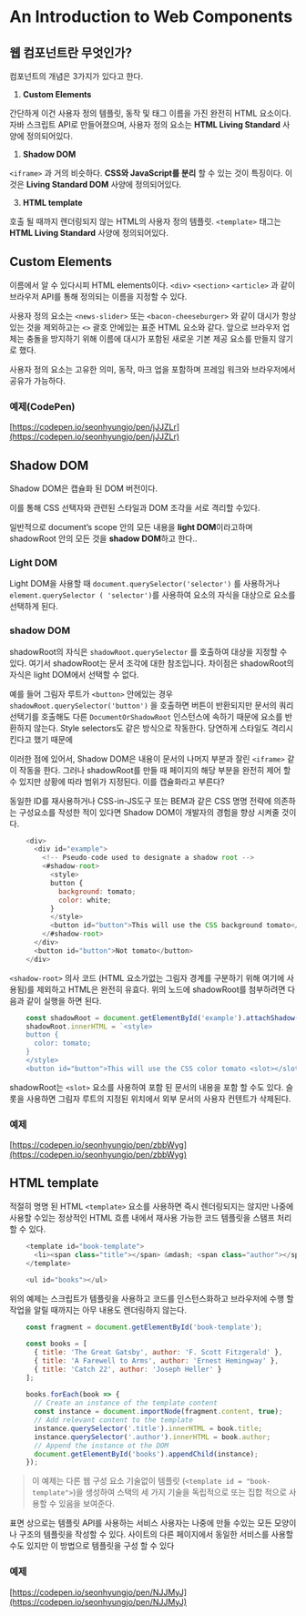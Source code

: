 # An Introduction to Web Components

## 웹 컴포넌트란 무엇인가?

컴포넌트의 개념은 3가지가 있다고 한다.

1. **Custom Elements**

간단하게 이건 사용자 정의 템플릿, 동작 및 태그 이름을 가진 완전히 HTML 요소이다. 자바 스크립트 API로 만들어졌으며, 사용자 정의 요소는 **HTML Living Standard** 사양에 정의되어있다.
1. **Shadow DOM**

`<iframe>` 과 거의 비슷하다. **CSS와 JavaScript를 분리** 할 수 ​있는 것이 특징이다. 이것은 **Living Standard DOM** 사양에 정의되어있다.

3. **HTML template**

호출 될 때까지 렌더링되지 않는 HTML의 사용자 정의 템플릿. `<template>` 태그는 **HTML Living Standard** 사양에 정의되어있다.

## **Custom Elements**

이름에서 알 수 있다시피 HTML elements이다. `<div>` `<section>` `<article>` 과 같이 브라우저 API를 통해 정의되는 이름을 지정할 수 있다. 

사용자 정의 요소는 `<news-slider>` 또는 `<bacon-cheeseburger>` 와 같이 대시가 항상있는 것을 제외하고는 `<>` 괄호 안에있는 표준 HTML 요소와 같다. 앞으로 브라우저 업체는 충돌을 방지하기 위해 이름에 대시가 포함된 새로운 기본 제공 요소를 만들지 않기로 했다.

사용자 정의 요소는 고유한 의미, 동작, 마크 업을 포함하며 프레임 워크와 브라우저에서 공유가 가능하다.

### 예제(CodePen)

[https://codepen.io/seonhyungjo/pen/jJJZLr](https://codepen.io/seonhyungjo/pen/jJJZLr)

## **Shadow DOM**

Shadow DOM은 캡슐화 된 DOM 버전이다.

이를 통해 CSS 선택자와 관련된 스타일과 DOM 조각을 서로 격리할 수 ​​있다.

일반적으로 document’s scope 안의 모든 내용을 **light DOM**이라고하며 shadowRoot 안의 모든 것을 **shadow DOM**하고 한다..

### **Light DOM**

Light DOM을 사용할 때 `document.querySelector('selector')` 를 사용하거나 `element.querySelector ( 'selector')`를 사용하여 요소의 자식을 대상으로 요소를 선택하게 된다.

### **shadow DOM**

shadowRoot의 자식은 `shadowRoot.querySelector` 를 호출하여 대상을 지정할 수 있다. 여기서 shadowRoot는 문서 조각에 대한 참조입니다. 차이점은 shadowRoot의 자식은 light DOM에서 선택할 수 없다.

예를 들어 그림자 루트가 `<button>` 안에있는 경우 `shadowRoot.querySelector('button')` 을 호출하면 버튼이 반환되지만 문서의 쿼리 선택기를 호출해도 다른 `DocumentOrShadowRoot` 인스턴스에 속하기 때문에 요소를 반환하지 않는다. Style selectors도 같은 방식으로 작동한다. 당연하게 스타일도 격리시킨다고 했기 때문에

이러한 점에 있어서, Shadow DOM은 내용이 문서의 나머지 부분과 잘린 `<iframe>` 같이 작동을 한다. 그러나 shadowRoot를 만들 때 페이지의 해당 부분을 완전히 제어 할 수 있지만 상황에 따라 범위가 지정된다. 이를 캡슐화라고 부른다?

동일한 ID를 재사용하거나 CSS-in-JS도구 또는 BEM과 같은 CSS 명명 전략에 의존하는 구성요소를 작성한 적이 있다면 Shadow DOM이 개발자의 경험을 향상 시켜줄 것이다.

```javascript
    <div>
      <div id="example">
        <!-- Pseudo-code used to designate a shadow root -->
        <#shadow-root>
          <style>
          button {
            background: tomato;
            color: white;
          }
          </style>
          <button id="button">This will use the CSS background tomato</button>
        </#shadow-root>
      </div>
      <button id="button">Not tomato</button>
    </div>
```

`<shadow-root>` 의사 코드 (HTML 요소가없는 그림자 경계를 구분하기 위해 여기에 사용됨)를 제외하고 HTML은 완전히 유효다. 위의 노드에 shadowRoot를 첨부하려면 다음과 같이 실행을 하면 된다.

```javascript
    const shadowRoot = document.getElementById('example').attachShadow({ mode: 'open' });
    shadowRoot.innerHTML = `<style>
    button {
      color: tomato;
    }
    </style>
    <button id="button">This will use the CSS color tomato <slot></slot></button>`;
```

shadowRoot는 `<slot>` 요소를 사용하여 포함 된 문서의 내용을 포함 할 수도 있다. 슬롯을 사용하면 그림자 루트의 지정된 위치에서 외부 문서의 사용자 컨텐트가 삭제된다.

### 예제

[https://codepen.io/seonhyungjo/pen/zbbWyg](https://codepen.io/seonhyungjo/pen/zbbWyg)

## **HTML template**

적절히 명명 된 HTML `<template>` 요소를 사용하면 즉시 렌더링되지는 않지만 나중에 사용할 수있는 정상적인 HTML 흐름 내에서 재사용 가능한 코드 템플릿을 스탬프 처리할 수 ​​있다.

```javascript
    <template id="book-template">
      <li><span class="title"></span> &mdash; <span class="author"></span></li>
    </template>
    
    <ul id="books"></ul>
```

위의 예제는 스크립트가 템플릿을 사용하고 코드를 인스턴스화하고 브라우저에 수행 할 작업을 알릴 때까지는 아무 내용도 렌더링하지 않는다.

```javascript
    const fragment = document.getElementById('book-template');

    const books = [
      { title: 'The Great Gatsby', author: 'F. Scott Fitzgerald' },
      { title: 'A Farewell to Arms', author: 'Ernest Hemingway' },
      { title: 'Catch 22', author: 'Joseph Heller' }
    ];
    
    books.forEach(book => {
      // Create an instance of the template content
      const instance = document.importNode(fragment.content, true);
      // Add relevant content to the template
      instance.querySelector('.title').innerHTML = book.title;
      instance.querySelector('.author').innerHTML = book.author;
      // Append the instance ot the DOM
      document.getElementById('books').appendChild(instance);
    });
```

> 이 예제는 다른 웹 구성 요소 기술없이 템플릿 (`<template id = "book-template">`)을 생성하여 스택의 세 가지 기술을 독립적으로 또는 집합 적으로 사용할 수 있음을 보여준다.

표면 상으로는 템플릿 API를 사용하는 서비스 사용자는 나중에 만들 수있는 모든 모양이나 구조의 템플릿을 작성할 수 있다. 사이트의 다른 페이지에서 동일한 서비스를 사용할 수도 있지만 이 방법으로 템플릿을 구성 할 수 있다

### 예제

[https://codepen.io/seonhyungjo/pen/NJJMyJ](https://codepen.io/seonhyungjo/pen/NJJMyJ)